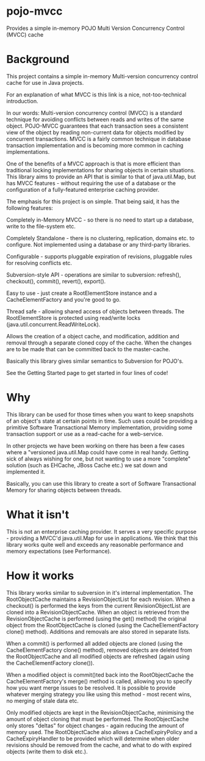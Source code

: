 pojo-mvcc
=========

Provides a simple in-memory POJO Multi Version Concurrency Control (MVCC) cache


Background
=========
This project contains a simple in-memory Multi-version concurrency control cache for use in Java projects.

For an explanation of what MVCC is this link is a nice, not-too-technical introduction.

In our words: Multi-version concurrency control (MVCC) is a standard technique for avoiding conflicts between reads and writes of the same object. POJO-MVCC guarantees that each transaction sees a consistent view of the object by reading non-current data for objects modified by concurrent transactions. MVCC is a fairly common technique in database transaction implementation and is becoming more common in caching implementations.

One of the benefits of a MVCC approach is that is more efficient than traditional locking implementations for sharing objects in certain situations. This library aims to provide an API that is similar to that of java.util.Map, but has MVCC features - without requiring the use of a database or the configuration of a fully-featured enterprise caching provider.

The emphasis for this project is on simple. That being said, it has the following features:

Completely in-Memory MVCC - so there is no need to start up a database, write to the file-system etc.

Completely Standalone - there is no clustering, replication, domains etc. to configure. Not implemented using a database or any third-party libraries.

Configurable - supports pluggable expiration of revisions, pluggable rules for resolving conflicts etc.

Subversion-style API - operations are similar to subversion: refresh(), checkout(), commit(), revert(), export().

Easy to use - just create a RootElementStore instance and a CacheElementFactory and you're good to go.

Thread safe - allowing shared access of objects between threads. The RootElementStore is protected using read/write locks (java.util.concurrent.ReadWriteLock).

Allows the creation of a object cache, and modification, addition and removal through a separate cloned copy of the cache. When the changes are to be made that can be committed back to the master-cache.


Basically this library gives similar semantics to Subversion for POJO's.

See the Getting Started page to get started in four lines of code!

Why
=========

This library can be used for those times when you want to keep snapshots of an object's state at certain points in time. Such uses could be providing a primitive Software Transactional Memory implementation, providing some transaction support or use as a read-cache for a web-service.

In other projects we have been working on there has been a few cases where a "versioned java.util.Map could have come in real handy. Getting sick of always wishing for one, but not wanting to use a more "complete" solution (such as EHCache, JBoss Cache etc.) we sat down and implemented it.

Basically, you can use this library to create a sort of Software Transactional Memory for sharing objects between threads.

What it isn't
=========
This is not an enterprise caching provider. It serves a very specific purpose - providing a MVCC'd java.util.Map for use in applications. We think that this library works quite well and exceeds any reasonable performance and memory expectations (see Performance).

How it works
=========
This library works similar to subversion in it's internal implementation. The RootObjectCache maintains a RevisionObjectList for each revision. When a checkout() is performed the keys from the current RevisionObjectList are cloned into a RevisionObjectCache. When an object is retrieved from the RevisionObjectCache is performed (using the get() method) the original object from the RootObjectCache is cloned (using the CacheElementFactory clone() method). Additions and removals are also stored in separate lists.

When a commit() is performed all added objects are cloned (using the CacheElementFactory clone() method), removed objects are deleted from the RootObjectCache and all modified objects are refreshed (again using the CacheElementFactory clone()).

When a modified object is commit()ted back into the RootObjectCache the CacheElementFactory's merge() method is called, allowing you to specify how you want merge issues to be resolved. It is possible to provide whatever merging strategy you like using this method - most recent wins, no merging of stale data etc.

Only modified objects are kept in the RevisionObjectCache, minimising the amount of object cloning that must be performed. The RootObjectCache only stores "deltas" for object changes - again reducing the amount of memory used. The RootObjectCache also allows a CacheExpiryPolicy and a CacheExpiryHandler to be provided which will determine when older revisions should be removed from the cache, and what to do with expired objects (write them to disk etc.).
